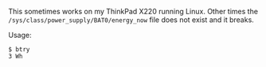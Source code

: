 This sometimes works on my ThinkPad X220 running Linux.  Other times the
`/sys/class/power_supply/BAT0/energy_now` file does not exist and it breaks.

Usage:

    $ btry
    3 Wh
